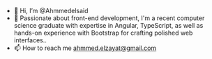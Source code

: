 - 👋 Hi, I’m @Ahmmedelsaid
- 👀 Passionate about front-end development, I'm a recent computer science graduate with expertise in Angular, TypeScript, as well as hands-on experience with Bootstrap for crafting polished web interfaces..
- 📫 How to reach me ahmmed.elzayat@gmail.com

<!---
Ahmmedelsaid/Ahmmedelsaid is a ✨ special ✨ repository because its `README.md` (this file) appears on your GitHub profile.
You can click the Preview link to take a look at your changes.
--->
